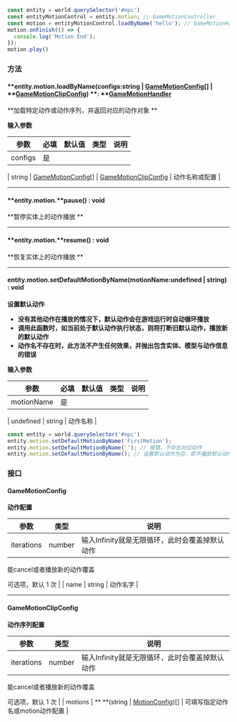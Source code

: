 ```javascript
const entity = world.querySelector('#npc')
const entityMotionControl = entity.motion; // GameMotionController
const motion = entityMotionControl.loadByName('hello'); // GameMotionHandler 'hello'指代'npc'实体上的其中一个motion动作名称
motion.onFinish(() => {
  console.log('Motion End');
});
motion.play()

```

### **方法**

#### **entity.motion.**loadByName(configs**:string | **[**GameMotionConfig**](#jneYE)**[] | **[**GameMotionClipConfig**](#YkYO6)) **: **[GameMotionHandler ](https://www.yuque.com/box3lab/api/omfmpkmr5vh7ckaw)
**加载特定动作或动作序列，并返回对应的动作对象  **

**输入参数**

| **参数** | **必填** | **默认值** | **类型** | **说明** |
| --- | --- | --- | --- | --- |
| configs | 是 | 

 | string &#124; [GameMotionConfig](#jneYE)[] &#124; [GameMotionClipConfig](#YkYO6) | 动作名称或配置 |


---


#### **entity.motion.**pause() **: void**
**暂停实体上的动作播放  **

---


#### **entity.motion.**resume() **: void**
**恢复实体上的动作播放  **

---


#### **entity.motion.**setDefaultMotionByName(motionName**:undefined | string**) **: void**
**设置默认动作**

- **没有其他动作在播放的情况下，默认动作会在游戏运行时自动循环播放**
- **调用此函数时，如当前处于默认动作执行状态，则将打断旧默认动作，播放新的默认动作**
- **动作名不存在时，此方法不产生任何效果，并抛出包含实体、模型与动作信息的错误**

**输入参数**

| **参数** | **必填** | **默认值** | **类型** | **说明** |
| --- | --- | --- | --- | --- |
| motionName | 是 | 

 | undefined &#124; string | 动作名称 |

```javascript
const entity = world.querySelector('#npc')
entity.motion.setDefaultMotionByName('FirstMotion');
entity.motion.setDefaultMotionByName(''); // 报错，不存在对应动作
entity.motion.setDefaultMotionByName(); // 设置默认动作为空，即不播放默认动作
```


### **接口**

#### **GameMotionConfig**
**动作配置**

| **参数** | **类型** | **说明** |
| --- | --- | --- |
| iterations | number | 输入Infinity就是无限循环，此时会覆盖掉默认动作

能cancel或者播放新的动作覆盖

可选项，默认 1 次 |
|  name | string | 动作名字 |


---


#### **Game**MotionClipConfig
**动作序列配置**

| **参数** | **类型** | **说明** |
| --- | --- | --- |
| iterations | number | 输入Infinity就是无限循环，此时会覆盖掉默认动作

能cancel或者播放新的动作覆盖

可选项，默认 1 次 |
| motions | ** **(string &#124; [MotionConfig](#jneYE))[]   | 可填写指定动作名或motion动作配置 |


